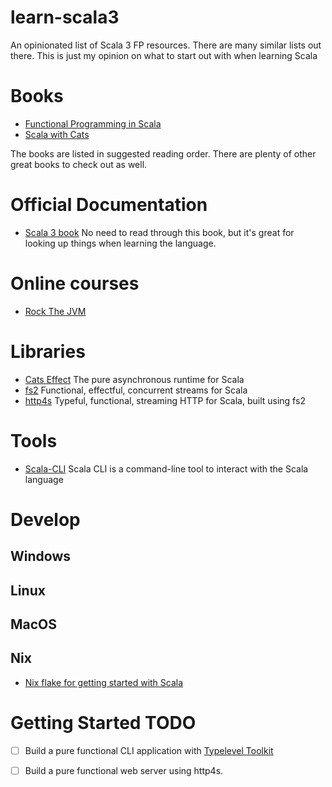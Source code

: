 # learn-scala3

An opinionated list of Scala 3 FP resources. There are many similar lists out there. This is just my opinion on what to start out with when learning Scala

# Books
 - [Functional Programming in Scala](https://www.manning.com/books/functional-programming-in-scala-second-edition)
 - [Scala with Cats](https://underscore.io/books/scala-with-cats/)

 The books are listed in suggested reading order. There are plenty of other great books to check out as well.

# Official Documentation
 - [Scala 3 book](https://docs.scala-lang.org/scala3/book/introduction.html)
    No need to read through this book, but it's great for looking up things when learning the language.

# Online courses
 - [Rock The JVM](https://rockthejvm.com/)

# Libraries
 - [Cats Effect](https://typelevel.org/cats-effect/)
   The pure asynchronous runtime for Scala
 - [fs2](https://fs2.io/#/)
    Functional, effectful, concurrent streams for Scala
 - [http4s](https://http4s.org/)
    Typeful, functional, streaming HTTP for Scala, built using fs2

# Tools
  - [Scala-CLI](https://scala-cli.virtuslab.org)
    Scala CLI is a command-line tool to interact with the Scala language
    
# Develop

## Windows

## Linux

## MacOS

## Nix
  - [Nix flake for getting started with Scala](https://github.com/DevInsideYou/scala-seed)

# Getting Started TODO
 - [ ] Build a pure functional CLI application with [Typelevel Toolkit](https://typelevel.org/toolkit/)
 - [ ] Build a pure functional web server using http4s.



